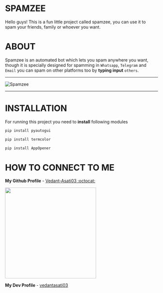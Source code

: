 # SPAMZEE

Hello guys! This is a fun little project called spamzee, you can use it to spam your friends, family or whoever you want.



# ABOUT

Spamzee is an automated bot which lets you spam anywhere you want, though it is specially designed for spamming in `Whatsapp`, `Telegram` and `Email` you can spam on other platforms too by **typing input** `others`.




_______________________________________________________________________________________________________________________________________________________________________


![Spamzee](https://user-images.githubusercontent.com/109758134/197852239-a4fcd37e-bfbf-45c2-b6bb-f58363708578.jpg)


_______________________________________________________________________________________________________________________________________________________________________




# INSTALLATION


For running this project you need to **install** following modules

```sh
pip install pyautogui
```

```sh
pip install termcolor
```

```sh
pip install AppOpener
```


# HOW TO CONNECT TO ME



    

**My Github Profile** - [Vedant-Asati03 :octocat:](https://github.com/Vedant-Asati03)     

[<img align="center" width="300" height="300" src="![github](https://user-images.githubusercontent.com/109758134/198028773-fc7b9892-f3ff-4f6f-96c5-beb77a2fcd0d.jpeg)
">](https://github.com/Vedant-Asati03)


**My Dev Profile** - [vedantasati03](https://dev.to/vedantasati03)


